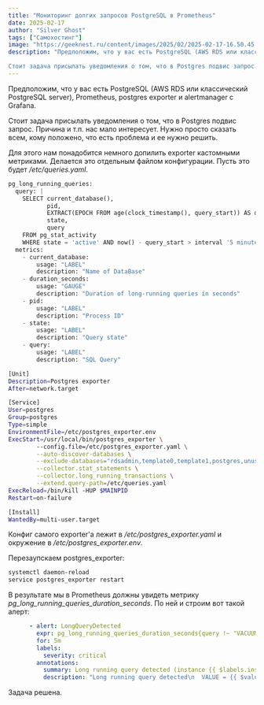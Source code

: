 ```yaml
---
title: "Мониторинг долгих запросов PostgreSQL в Prometheus"
date: 2025-02-17
author: "Silver Ghost"
tags: ["Самохостинг"]
image: "https://geeknest.ru/content/images/2025/02/2025-02-17-16.50.45.jpg"
description: "Предположим, что у вас есть PostgreSQL (AWS RDS или классический PostgreSQL server), Prometheus, postgres exporter и alertmanager с Grafana.

Стоит задача присылать уведомления о том, что в Postgres подвис запрос. Причина и т.п. нас мало интересует. Нужно просто сказать всем, кому положено, что есть проблема и ее нужно решить."
---
```


Предположим, что у вас есть PostgreSQL (AWS RDS или классический PostgreSQL server), Prometheus, postgres exporter и alertmanager с Grafana.

Стоит задача присылать уведомления о том, что в Postgres подвис запрос. Причина и т.п. нас мало интересует. Нужно просто сказать всем, кому положено, что есть проблема и ее нужно решить.

Для этого нам понадобится немного допилить exporter кастомными метриками. Делается это отдельным файлом конфигурации. Пусть это будет */etc/queries.yaml*.

```python
pg_long_running_queries:
  query: |
    SELECT current_database(),
           pid,
           EXTRACT(EPOCH FROM age(clock_timestamp(), query_start)) AS duration_seconds,
           state,
           query
    FROM pg_stat_activity
    WHERE state = 'active' AND now() - query_start > interval '5 minutes';
  metrics:
    - current_database:
        usage: "LABEL"
        description: "Name of DataBase"
    - duration_seconds:
        usage: "GAUGE"
        description: "Duration of long-running queries in seconds"
    - pid:
        usage: "LABEL"
        description: "Process ID"
    - state:
        usage: "LABEL"
        description: "Query state"
    - query:
        usage: "LABEL"
        description: "SQL Query"
```

```bash
[Unit]
Description=Postgres exporter
After=network.target

[Service]
User=postgres
Group=postgres
Type=simple
EnvironmentFile=/etc/postgres_exporter.env
ExecStart=/usr/local/bin/postgres_exporter \
        --config.file=/etc/postgres_exporter.yaml \
        --auto-discover-databases \
        --exclude-databases="rdsadmin,template0,template1,postgres,unused" \
        --collector.stat_statements \
        --collector.long_running_transactions \
        --extend.query-path=/etc/queries.yaml
ExecReload=/bin/kill -HUP $MAINPID
Restart=on-failure

[Install]
WantedBy=multi-user.target
```

Конфиг самого exporter'a лежит в */etc/postgres_exporter.yaml* и окружение в */etc/postgres_exporter.env*.

Перезаупскаем postgres_exporter:

```bash
systemctl daemon-reload
service postgres_exporter restart
```

В результате мы в Prometheus должны увидеть метрику *pg_long_running_queries_duration_seconds*. По ней и строим вот такой алерт:

```yaml
      - alert: LongQueryDetected
        expr: pg_long_running_queries_duration_seconds{query !~ "VACUUM ANALYZE .*"}
        for: 5m
        labels:
          severity: critical
        annotations:
          summary: Long running query detected (instance {{ $labels.instance }})
          description: "Long running query detected\n  VALUE = {{ $value }}\n  LABELS = {{ $labels }}"

```

Задача решена.
